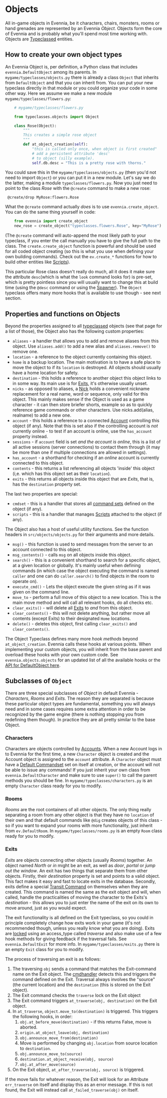 # Objects


All in-game objects in Evennia, be it characters, chairs, monsters, rooms or hand grenades are
represented by an Evennia *Object*. Objects form the core of Evennia and is probably what you'll
spend most time working with. Objects are [Typeclassed](./Typeclasses.md) entities.

## How to create your own object types

An Evennia Object is, per definition, a Python class that includes `evennia.DefaultObject` among its
parents. In `mygame/typeclasses/objects.py` there is already a class `Object` that inherits from
`DefaultObject` and that you can inherit from. You can put your new typeclass directly in that
module or you could organize your code in some other way. Here we assume we make a new module
`mygame/typeclasses/flowers.py`:

```python
    # mygame/typeclasses/flowers.py

    from typeclasses.objects import Object

    class Rose(Object):
        """
        This creates a simple rose object
        """
        def at_object_creation(self):
            "this is called only once, when object is first created"
            # add a persistent attribute 'desc'
            # to object (silly example).
            self.db.desc = "This is a pretty rose with thorns."
```
   
You could save this in the `mygame/typeclasses/objects.py` (then you'd not need to import `Object`)
or you can put it in a new module. Let's say we do the latter, making a module
`typeclasses/flowers.py`.  Now you just need to point to the class *Rose* with the `@create` command
to make a new rose:

     @create/drop MyRose:flowers.Rose

What the `@create` command actually *does* is to use `evennia.create_object`. You can do the same
thing yourself in code:

```python
    from evennia import create_object
    new_rose = create_object("typeclasses.flowers.Rose", key="MyRose")
```

(The `@create` command will auto-append the most likely path to your typeclass, if you enter the
call manually you have to give the full path to the class. The `create.create_object` function is
powerful and should be used for all coded object creating (so this is what you use when defining
your own building commands). Check out the `ev.create_*` functions for how to build other entities
like [Scripts](./Scripts.md)).

This particular Rose class doesn't really do much, all it does it make sure the attribute
`desc`(which is what the `look` command looks for) is pre-set, which is pretty pointless since you
will usually want to change this at build time (using the `@desc` command or using the
[Spawner](./Spawner-and-Prototypes.md)). The `Object` typeclass offers many more hooks that is available
to use though - see next section.

## Properties and functions on Objects

Beyond the properties assigned to all [typeclassed](./Typeclasses.md) objects (see that page for a list
of those), the Object also has the following custom properties:

- `aliases` - a handler that allows you to add and remove aliases from this object. Use
`aliases.add()` to add a new alias and `aliases.remove()` to remove one.
- `location` - a reference to the object currently containing this object.
- `home` is a backup location. The main motivation is to have a safe place to move the object to if
its `location` is destroyed. All objects should usually have a home location for safety.
- `destination` - this holds a reference to another object this object links to in some way. Its
main use is for [Exits](./Objects.md#exits), it's otherwise usually unset.
- `nicks` - as opposed to aliases, a [Nick](./Nicks.md) holds a convenient nickname replacement for a
real name, word or sequence, only valid for this object. This mainly makes sense if the Object is
used as a game character - it can then store briefer shorts, example so as to quickly reference game
commands or other characters. Use nicks.add(alias, realname) to add a new one.
- `account` - this holds a reference to a connected [Account](./Accounts.md) controlling this object (if
any). Note that this is set also if the controlling account is *not* currently online - to test if
an account is online, use the `has_account` property instead.
- `sessions` - if `account` field is set *and the account is online*, this is a list of all active
sessions (server connections) to contact them through (it may be more than one if multiple
connections are allowed in settings).
- `has_account` - a shorthand for checking if an *online* account is currently connected to this
object.
- `contents` - this returns a list referencing all objects 'inside' this object (i,e. which has this
object set as their `location`).
- `exits` - this returns all objects inside this object that are *Exits*, that is, has the
`destination` property set.

The last two properties are special:

- `cmdset` - this is a handler that stores all [command sets](./Command-Sets.md) defined on the
object (if any).
- `scripts` - this is a handler that manages [Scripts](./Scripts.md) attached to the object (if any).

The Object also has a host of useful utility functions. See the function headers in
`src/objects/objects.py` for their arguments and more details.

- `msg()` - this function is used to send messages from the server to an account connected to this
object.
- `msg_contents()` - calls `msg` on all objects inside this object.
- `search()` - this is a convenient shorthand to search for a specific object, at a given location
or globally. It's mainly useful when defining commands (in which case the object executing the
command is named `caller` and one can do `caller.search()` to find objects in the room to operate
on).
- `execute_cmd()` - Lets the object execute the given string as if it was given on the command line.
- `move_to` - perform a full move of this object to a new location.  This is the main move method
and will call all relevant hooks, do all checks etc.
- `clear_exits()` - will delete all [Exits](./Objects.md#exits) to *and* from this object.
- `clear_contents()` - this will not delete anything, but rather move all contents (except Exits) to
their designated `Home` locations.
- `delete()` - deletes this object, first calling `clear_exits()` and
    `clear_contents()`.

The Object Typeclass defines many more *hook methods* beyond `at_object_creation`. Evennia calls
these hooks at various points.  When implementing your custom objects, you will inherit from the
base parent and overload these hooks with your own custom code. See `evennia.objects.objects` for an
updated list of all the available hooks or the [API for DefaultObject
here](evennia.objects.objects.DefaultObject).

## Subclasses of `Object`

There are three special subclasses of *Object* in default Evennia - *Characters*, *Rooms* and
*Exits*. The reason they are separated is because these particular object types are fundamental,
something you will always need and in some cases requires some extra attention in order to be
recognized by the game engine (there is nothing stopping you from redefining them though). In
practice they are all pretty similar to the base Object.

### Characters

Characters are objects controlled by [Accounts](./Accounts.md). When a new Account
logs in to Evennia for the first time, a new `Character` object is created and
the Account object is assigned to the `account` attribute. A `Character` object
must have a [Default Commandset](./Command-Sets.md) set on itself at
creation, or the account will not be able to issue any commands! If you just
inherit your own class from `evennia.DefaultCharacter` and make sure to use
`super()` to call the parent methods you should be fine. In
`mygame/typeclasses/characters.py` is an empty `Character` class ready for you
to modify.

### Rooms

*Rooms* are the root containers of all other objects. The only thing really separating a room from
any other object is that they have no `location` of their own and that default commands like `@dig`
creates objects of this class - so if you want to expand your rooms with more functionality, just
inherit from `ev.DefaultRoom`. In `mygame/typeclasses/rooms.py` is an empty `Room` class ready for
you to modify.

### Exits

*Exits* are objects connecting other objects (usually *Rooms*) together. An object named *North* or
*in* might be an exit, as well as *door*, *portal* or *jump out the window*. An exit has two things
that separate them from other objects. Firstly, their *destination* property is set and points to a
valid object. This fact makes it easy and fast to locate exits in the database. Secondly, exits
define a special [Transit Command](./Commands.md) on themselves when they are created. This command is
named the same as the exit object and will, when called, handle the practicalities of moving the
character to the Exits's *destination* - this allows you to just enter the name of the exit on its
own to move around, just as you would expect.

The exit functionality is all defined on the Exit typeclass, so you could in principle completely
change how exits work in your game (it's not recommended though, unless you really know what you are
doing).  Exits are [locked](./Locks.md) using an access_type called *traverse* and also make use of a few
hook methods for giving feedback if the traversal fails.  See `evennia.DefaultExit` for more info.
In `mygame/typeclasses/exits.py` there is an empty `Exit` class for you to modify.

The process of traversing an exit is as follows:

1. The traversing `obj` sends a command that matches the Exit-command name on the Exit object. The
[cmdhandler](./Commands.md) detects this and triggers the command defined on the Exit. Traversal always
involves the "source" (the current location) and the `destination` (this is stored on the Exit
object).
1. The Exit command checks the `traverse` lock on the Exit object
1. The Exit command triggers `at_traverse(obj, destination)` on the Exit object.
1. In `at_traverse`, `object.move_to(destination)` is triggered. This triggers the following hooks,
in order:
    1. `obj.at_before_move(destination)` - if this returns False, move is aborted.
    1. `origin.at_object_leave(obj, destination)`
    1. `obj.announce_move_from(destination)`
    1. Move is performed by changing `obj.location` from source location to `destination`.
    1. `obj.announce_move_to(source)`
    1. `destination.at_object_receive(obj, source)`
    1. `obj.at_after_move(source)`
1. On the Exit object, `at_after_traverse(obj, source)` is triggered.

If the move fails for whatever reason, the Exit will look for an Attribute `err_traverse` on itself
and display this as an error message. If this is not found, the Exit will instead call
`at_failed_traverse(obj)` on itself.

